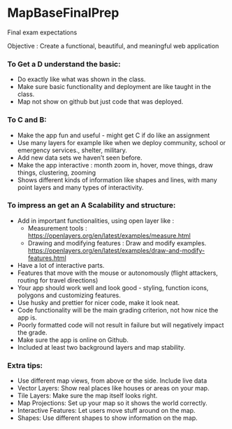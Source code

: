 # MapBaseFinalPrep

Final exam expectations 

Objective : Create a functional, beautiful, and meaningful web application


### To Get a D understand the basic: 
* Do exactly like what was shown in the class.
* Make sure basic functionality and deployment are like taught in the class.
* Map not show on github but just code that was deployed.
	
### To C and B: 
* Make the app fun and useful - might get C if do like an assignment
* Use many layers for example like when we deploy community,  school or emergency services., shelter, military. 
* Add new data sets  we haven’t seen before.
* Make the app interactive : month  zoom in, hover, move things, draw things, clustering, zooming
* Shows different kinds of information like shapes and lines, with many point layers and many types of interactivity.

### To impress an get an A Scalability and structure: 
* Add in important functionalities, using open layer like : 
    * Measurement tools : https://openlayers.org/en/latest/examples/measure.html
    * Drawing and modifying features : Draw and modify examples. 
https://openlayers.org/en/latest/examples/draw-and-modify-features.html 
* Have a lot of interactive parts.
* Features that move with the mouse or autonomously (flight attackers, routing for travel directions)
* Your app should work well and look good - styling, function icons, polygons and customizing features.
* Use husky and prettier for nicer code, make it look neat.
* Code functionality will be the main grading criterion, not how nice the app is. 
* Poorly formatted code will not result in failure but will negatively impact the grade.
* Make sure the app is online on Github.
* Included at least two background layers and map stability.

### Extra tips: 
* Use different map views, from above or the side. 
Include live data
* Vector Layers: Show real places like houses or areas on your map.
* Tile Layers: Make sure the map itself looks right.
* Map Projections: Set up your map so it shows the world correctly.
* Interactive Features: Let users move stuff around on the map.
* Shapes: Use different shapes to show information on the map.
